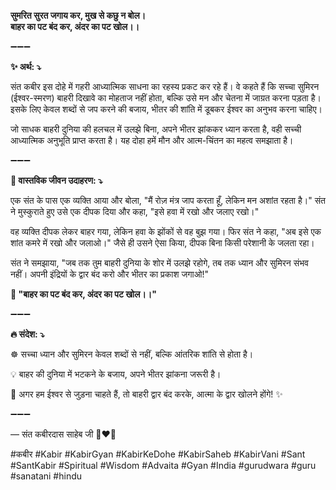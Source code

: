 **सुमरित सुरत जगाय कर, मुख से कछु न बोल।**\
**बाहर का पट बंद कर, अंदर का पट खोल।।**

➖➖➖

**✨ अर्थ: ⤵**

संत कबीर इस दोहे में गहरी आध्यात्मिक साधना का रहस्य प्रकट कर रहे हैं। वे कहते हैं कि सच्चा सुमिरन (ईश्वर-स्मरण) बाहरी दिखावे का मोहताज नहीं होता, बल्कि उसे मन और चेतना में जाग्रत करना पड़ता है। इसके लिए केवल शब्दों से जप करने की बजाय, भीतर की शांति में डूबकर ईश्वर का अनुभव करना चाहिए।

जो साधक बाहरी दुनिया की हलचल में उलझे बिना, अपने भीतर झांककर ध्यान करता है, वही सच्ची आध्यात्मिक अनुभूति प्राप्त करता है। यह दोहा हमें मौन और आत्म-चिंतन का महत्व समझाता है।

➖➖➖

**🌾 वास्तविक जीवन उदाहरण: ⤵**

एक संत के पास एक व्यक्ति आया और बोला, "मैं रोज़ मंत्र जाप करता हूँ, लेकिन मन अशांत रहता है।" संत ने मुस्कुराते हुए उसे एक दीपक दिया और कहा, "इसे हवा में रखो और जलाए रखो।"

वह व्यक्ति दीपक लेकर बाहर गया, लेकिन हवा के झोंकों से वह बुझ गया। फिर संत ने कहा, "अब इसे एक शांत कमरे में रखो और जलाओ।" जैसे ही उसने ऐसा किया, दीपक बिना किसी परेशानी के जलता रहा।

संत ने समझाया, "जब तक तुम बाहरी दुनिया के शोर में उलझे रहोगे, तब तक ध्यान और सुमिरन संभव नहीं। अपनी इंद्रियों के द्वार बंद करो और भीतर का प्रकाश जगाओ!"

**📜 "बाहर का पट बंद कर, अंदर का पट खोल।।"**

➖➖➖

**🔥 संदेश: ⤵**

☸ सच्चा ध्यान और सुमिरन केवल शब्दों से नहीं, बल्कि आंतरिक शांति से होता है।

💡 बाहर की दुनिया में भटकने के बजाय, अपने भीतर झांकना जरूरी है।

🙏 अगर हम ईश्वर से जुड़ना चाहते हैं, तो बाहरी द्वार बंद करके, आत्मा के द्वार खोलने होंगे! ✨

➖➖➖

— संत कबीरदास साहेब जी 🙏❤️💯

#कबीर #Kabir #KabirGyan #KabirKeDohe #KabirSaheb #KabirVani #Sant #SantKabir #Spiritual #Wisdom #Advaita #Gyan #India #gurudwara #guru #sanatani #hindu
